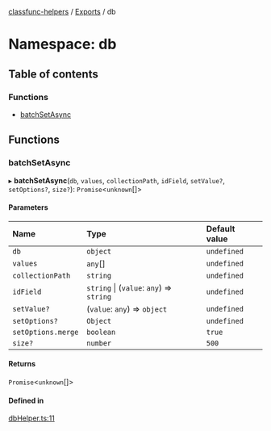 [classfunc-helpers](../README.md) / [Exports](../modules.md) / db

# Namespace: db

## Table of contents

### Functions

- [batchSetAsync](db.md#batchsetasync)

## Functions

### batchSetAsync

▸ **batchSetAsync**(`db`, `values`, `collectionPath`, `idField`, `setValue?`, `setOptions?`, `size?`): `Promise`<`unknown`[]\>

#### Parameters

| Name | Type | Default value |
| :------ | :------ | :------ |
| `db` | `object` | `undefined` |
| `values` | `any`[] | `undefined` |
| `collectionPath` | `string` | `undefined` |
| `idField` | `string` \| (`value`: `any`) => `string` | `undefined` |
| `setValue?` | (`value`: `any`) => `object` | `undefined` |
| `setOptions?` | `Object` | `undefined` |
| `setOptions.merge` | `boolean` | `true` |
| `size?` | `number` | `500` |

#### Returns

`Promise`<`unknown`[]\>

#### Defined in

[dbHelper.ts:11](https://github.com/ClassFunc/classfunc-helpers/blob/54c3f24/src/dbHelper.ts#L11)

